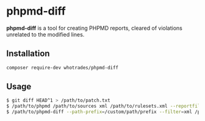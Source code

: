 # phpmd-diff
**phpmd-diff** is a tool for creating PHPMD reports, cleared of violations unrelated to the modified lines.

## Installation

```bash
composer require-dev whotrades/phpmd-diff
```

## Usage

```bash
$ git diff HEAD^1 > /path/to/patch.txt
$ /path/to/phpmd /path/to/sources xml /path/to/rulesets.xml --reportfile report.xml
$ /path/to/phpmd-diff --path-prefix=/custom/path/prefix --filter=xml /path/to/phpmd/report.xml /path/to/patch.txt 1> /path/to/a/cleaned/report.xml
```